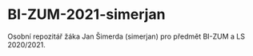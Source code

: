 # BI-ZUM-2021-simerjan
Osobní repozitář žáka Jan Šimerda (simerjan) pro předmět BI-ZUM a LS 2020/2021.
